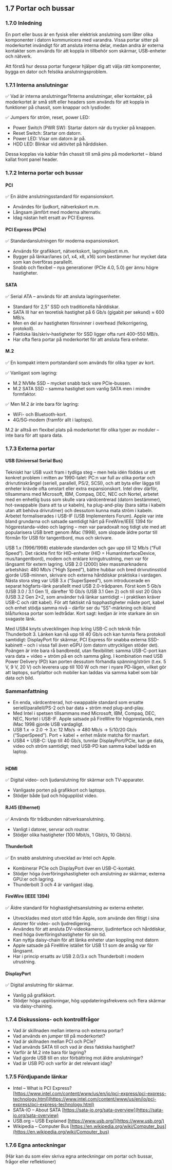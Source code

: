 ## 1.7 Portar och bussar

### 1.7.0 Inledning

En port eller buss är en fysisk eller elektrisk anslutning som låter olika komponenter i datorn kommunicera med varandra. Vissa portar sitter på moderkortet invändigt för att ansluta interna delar, medan andra är externa kontakter som används för att koppla in tillbehör som skärmar, USB-enheter och nätverk.

Att förstå hur dessa portar fungerar hjälper dig att välja rätt komponenter, bygga en dator och felsöka anslutningsproblem.

### 1.7.1 Interna anslutningar

✅ Vad är interna anslutningar?Interna anslutningar, eller kontakter, på moderkortet är små stift eller headers som används för att koppla in funktioner på chassit, som knappar och lysdioder.

✅ Jumpers för ström, reset, power LED:

- Power Switch (PWR SW): Startar datorn när du trycker på knappen.
- Reset Switch: Startar om datorn.
- Power LED: Visar om datorn är på.
- HDD LED: Blinkar vid aktivitet på hårddisken.

Dessa kopplas via kablar från chassit till små pins på moderkortet – ibland kallat front panel header.

### 1.7.2 Interna portar och bussar

#### PCI

✅ En äldre anslutningsstandard för expansionskort.

- Användes för ljudkort, nätverkskort m.m.
- Långsam jämfört med moderna alternativ.
- Idag nästan helt ersatt av PCI Express.

#### PCI Express (PCIe)

✅ Standardanslutningen för moderna expansionskort.

- Används för grafikkort, nätverkskort, lagringskort m.m.
- Bygger på länkar/lanes (x1, x4, x8, x16) som bestämmer hur mycket data som kan överföras parallellt.
- Snabb och flexibel – nya generationer (PCIe 4.0, 5.0) ger ännu högre hastigheter.

#### SATA

✅ Serial ATA – används för att ansluta lagringsenheter.

- Standard för 2,5" SSD och traditionella hårddiskar.
- SATA III har en teoretisk hastighet på 6 Gb/s (gigabit per sekund) ≈ 600 MB/s.
- Men en del av hastigheten försvinner i overhead (felkorrigering, protokoll).
- Faktiska läs/skriv-hastigheter för SSD ligger ofta runt 400–550 MB/s.
- Har ofta flera portar på moderkortet för att ansluta flera enheter.

#### M.2

✅ En kompakt intern portstandard som används för olika typer av kort.

✅ Vanligast som lagring:

- M.2 NVMe SSD – mycket snabb tack vare PCIe-bussen.
- M.2 SATA SSD – samma hastighet som vanlig SATA men i mindre formfaktor.

✅ Men M.2 är inte bara för lagring:

- WiFi- och Bluetooth-kort.
- 4G/5G-modem (framför allt i laptops).

M.2 är alltså en flexibel plats på moderkortet för olika typer av moduler – inte bara för att spara data.

### 1.7.3 Externa portar

#### USB (Universal Serial Bus)

Tekniskt har USB vuxit fram i tydliga steg – men hela idén föddes ur ett konkret problem i mitten av 1990-talet: PC:n var full av olika portar och drivrutinskrångel (seriell, parallell, PS/2, SCSI), och att byta eller lägga till enheter krävde ofta omstart eller extra expansionskort. Intel drev därför, tillsammans med Microsoft, IBM, Compaq, DEC, NEC och Nortel, arbetet med en enhetlig buss som skulle vara värdcentrerad (datorn bestämmer), hot-swappable (bara att ta ur kabeln), ha plug-and-play (bara sätta i kabeln utan att behöva drivrutiner) och dessutom kunna mata ström i kabeln. Arbetet formaliserades i USB-IF (USB Implementers Forum). Apple var inte bland grundarna och satsade samtidigt hårt på FireWire/IEEE 1394 för högprestanda-video och lagring – men var paradoxalt nog tidigt ute med att popularisera USB brett genom iMac (1998), som slopade äldre portar till förmån för USB för tangentbord, mus och skrivare.

USB 1.x (1996/1998) etablerade standarden och gav upp till 12 Mb/s (“Full Speed”). Det räckte fint för HID-enheter (HID = HumanInterfaceDevice, mus/tangentbord), modem och enklare kringutrustning, men var för långsamt för extern lagring. USB 2.0 (2000) blev massmarknadens arbetshäst: 480 Mb/s (“High Speed”), bättre hubbar och bred drivrutinsstöd gjorde USB-minnen, skrivare och externa hårddiskar praktiska i vardagen. Nästa stora steg var USB 3.x (“SuperSpeed”), som introducerade en separat högfarts-länk parallellt med USB 2.0-trådparen. Först kom 5 Gb/s (USB 3.0 / 3.1 Gen 1), därefter 10 Gb/s (USB 3.1 Gen 2) och till sist 20 Gb/s (USB 3.2 Gen 2×2, som använder två länkar samtidigt – i praktiken kräver USB-C och rätt kabel). För att faktiskt nå topphastigheter måste port, kabel och enhet stödja samma nivå – därför ser du “SS”-märkning och ibland blå/turkosa portar som ledtrådar. Kort sagt: kedjan är inte starkare än sin svagaste länk.

Med USB4 knyts utvecklingen ihop kring USB-C och teknik från Thunderbolt 3. Länken kan nå upp till 40 Gb/s och kan tunnla flera protokoll samtidigt: DisplayPort för skärmar, PCI Express för snabba externa SSD-kabinett – och i vissa fall även eGPU (om datorn uttryckligen stöder det). Poängen är inte bara rå bandbredd, utan flexibilitet: samma USB-C-port kan vara data + video + ström på en och samma gång. I kombination med USB Power Delivery (PD) kan porten dessutom förhandla spänning/ström (t.ex. 5 V, 9 V, 20 V) och leverera upp till 100 W och mer i nyare PD-lägen, vilket gör att laptops, surfplattor och mobiler kan laddas via samma kabel som bär data och bild.

### Sammanfattning

- En enda, värdcentrerad, hot-swappable standard som ersatte seriell/parallell/PS-2 och bar data + ström med plug-and-play.
- Med Intel i spetsen tillsammans med Microsoft, IBM, Compaq, DEC, NEC, Nortel i USB-IF. Apple satsade på FireWire för högprestanda, men iMac 1998 gjorde USB vardagligt.
- USB 1.x → 2.0 → 3.x: 12 Mb/s → 480 Mb/s → 5/10/20 Gb/s (“SuperSpeed”). Port + kabel + enhet måste matcha för maxfart.
- USB4 + USB-C: Upp till 40 Gb/s, tunnlar DisplayPort/PCIe, kan ge data, video och ström samtidigt; med USB-PD kan samma kabel ladda en laptop.

|  |  |  |
| --- | --- | --- |

#### HDMI

✅ Digital video- och ljudanslutning för skärmar och TV-apparater.

- Vanligaste porten på grafikkort och laptops.
- Stödjer både ljud och högupplöst video.

#### RJ45 (Ethernet)

✅ Används för trådbunden nätverksanslutning.

- Vanligt i datorer, servrar och routrar.
- Stödjer olika hastigheter (100 Mbit/s, 1 Gbit/s, 10 Gbit/s).

#### Thunderbolt

✅ En snabb anslutning utvecklad av Intel och Apple.

- Kombinerar PCIe och DisplayPort över en USB-C-kontakt.
- Stödjer höga överföringshastigheter och anslutning av skärmar, externa GPU:er och lagring.
- Thunderbolt 3 och 4 är vanligast idag.

#### FireWire (IEEE 1394)

✅ Äldre standard för höghastighetsanslutning av externa enheter.

- Utvecklades med stort stöd från Apple, som använde den flitigt i sina datorer för video- och ljudredigering.
- Användes för att ansluta DV-videokameror, ljudinterface och hårddiskar, med höga överföringshastigheter för sin tid.
- Kan nyttja daisy-chain för att länka enheter utan koppling mot datorn
- Apple satsade på FireWire istället för USB 1.1 som de ansåg var för långsamt.
- Har i princip ersatts av USB 2.0/3.x och Thunderbolt i modern utrustning.

#### DisplayPort

✅ Digital anslutning för skärmar.

- Vanlig på grafikkort.
- Stödjer höga upplösningar, hög uppdateringsfrekvens och flera skärmar via daisy-chaining.

### 

### 1.7.4 Diskussions- och kontrollfrågor

- Vad är skillnaden mellan interna och externa portar?
- Vad används en jumper till på moderkortet?
- Vad är skillnaden mellan PCI och PCIe?
- Vad används SATA till och vad är dess faktiska hastighet?
- Varför är M.2 inte bara för lagring?
- Vad gjorde USB till en stor förbättring mot äldre anslutningar?
- Vad är USB PD och varför är det relevant idag?

### 

### 1.7.5 Fördjupande länkar

- Intel – What is PCI Express? [https://www.intel.com/content/www/us/en/io/pci-express/pci-express-technology.html](https://www.intel.com/content/www/us/en/io/pci-express/pci-express-technology.html)
- SATA-IO – About SATA [https://sata-io.org/sata-overview](https://sata-io.org/sata-overview)
- USB.org – USB Explained [https://www.usb.org/](https://www.usb.org/)
- Wikipedia – Computer Bus [https://en.wikipedia.org/wiki/Computer_bus](https://en.wikipedia.org/wiki/Computer_bus)

### 1.7.6 Egna anteckningar

(Här kan du som elev skriva egna anteckningar om portar och bussar, frågor eller reflektioner)
